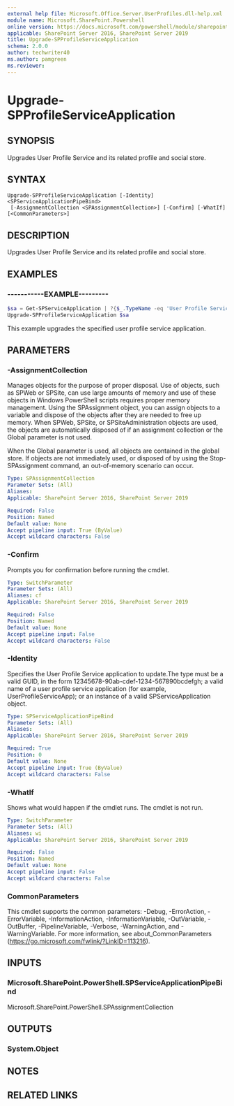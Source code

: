 ```yaml
---
external help file: Microsoft.Office.Server.UserProfiles.dll-help.xml
module name: Microsoft.SharePoint.Powershell
online version: https://docs.microsoft.com/powershell/module/sharepoint-server/upgrade-spprofileserviceapplication
applicable: SharePoint Server 2016, SharePoint Server 2019
title: Upgrade-SPProfileServiceApplication
schema: 2.0.0
author: techwriter40
ms.author: pamgreen
ms.reviewer:
---
```


# Upgrade-SPProfileServiceApplication

## SYNOPSIS
Upgrades User Profile Service and its related profile and social store.

## SYNTAX

```
Upgrade-SPProfileServiceApplication [-Identity] <SPServiceApplicationPipeBind>
 [-AssignmentCollection <SPAssignmentCollection>] [-Confirm] [-WhatIf] [<CommonParameters>]
```

## DESCRIPTION
Upgrades User Profile Service and its related profile and social store.

## EXAMPLES

### -----------EXAMPLE---------
```powershell
$sa = Get-SPServiceApplication | ?{$_.TypeName -eq 'User Profile Service Application'}
Upgrade-SPProfileServiceApplication $sa
```

This example upgrades the specified user profile service application.

## PARAMETERS

### -AssignmentCollection
Manages objects for the purpose of proper disposal. Use of objects, such as SPWeb or SPSite, can use large amounts of memory and use of these objects in Windows PowerShell scripts requires proper memory management. Using the SPAssignment object, you can assign objects to a variable and dispose of the objects after they are needed to free up memory. When SPWeb, SPSite, or SPSiteAdministration objects are used, the objects are automatically disposed of if an assignment collection or the Global parameter is not used.

When the Global parameter is used, all objects are contained in the global store. If objects are not immediately used, or disposed of by using the Stop-SPAssignment command, an out-of-memory scenario can occur.

```yaml
Type: SPAssignmentCollection
Parameter Sets: (All)
Aliases: 
Applicable: SharePoint Server 2016, SharePoint Server 2019

Required: False
Position: Named
Default value: None
Accept pipeline input: True (ByValue)
Accept wildcard characters: False
```

### -Confirm
Prompts you for confirmation before running the cmdlet.

```yaml
Type: SwitchParameter
Parameter Sets: (All)
Aliases: cf
Applicable: SharePoint Server 2016, SharePoint Server 2019

Required: False
Position: Named
Default value: None
Accept pipeline input: False
Accept wildcard characters: False
```

### -Identity
Specifies the User Profile Service application to update.The type must be a valid GUID, in the form 12345678-90ab-cdef-1234-567890bcdefgh; a valid name of a user profile service application (for example, UserProfileServiceApp); or an instance of a valid SPServiceApplication object.

```yaml
Type: SPServiceApplicationPipeBind
Parameter Sets: (All)
Aliases: 
Applicable: SharePoint Server 2016, SharePoint Server 2019

Required: True
Position: 0
Default value: None
Accept pipeline input: True (ByValue)
Accept wildcard characters: False
```

### -WhatIf
Shows what would happen if the cmdlet runs.
The cmdlet is not run.

```yaml
Type: SwitchParameter
Parameter Sets: (All)
Aliases: wi
Applicable: SharePoint Server 2016, SharePoint Server 2019

Required: False
Position: Named
Default value: None
Accept pipeline input: False
Accept wildcard characters: False
```

### CommonParameters
This cmdlet supports the common parameters: -Debug, -ErrorAction, -ErrorVariable, -InformationAction, -InformationVariable, -OutVariable, -OutBuffer, -PipelineVariable, -Verbose, -WarningAction, and -WarningVariable. For more information, see about_CommonParameters (https://go.microsoft.com/fwlink/?LinkID=113216).

## INPUTS

### Microsoft.SharePoint.PowerShell.SPServiceApplicationPipeBind
Microsoft.SharePoint.PowerShell.SPAssignmentCollection

## OUTPUTS

### System.Object

## NOTES

## RELATED LINKS

